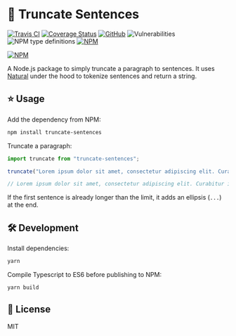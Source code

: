 # 🤏 Truncate Sentences

[![Travis CI](https://img.shields.io/travis/AnandChowdhary/truncate-sentences.svg)](https://travis-ci.org/AnandChowdhary/truncate-sentences)
[![Coverage Status](https://coveralls.io/repos/github/AnandChowdhary/truncate-sentences/badge.svg?branch=master&v=2)](https://coveralls.io/github/AnandChowdhary/truncate-sentences?branch=master)
[![GitHub](https://img.shields.io/github/license/anandchowdhary/truncate-sentences.svg)](https://github.com/AnandChowdhary/truncate-sentences/blob/master/LICENSE)
![Vulnerabilities](https://img.shields.io/snyk/vulnerabilities/github/AnandChowdhary/truncate-sentences.svg)
![NPM type definitions](https://img.shields.io/npm/types/truncate-sentences.svg)
[![NPM](https://img.shields.io/npm/v/truncate-sentences.svg)](https://www.npmjs.com/package/truncate-sentences)

[![NPM](https://nodei.co/npm/truncate-sentences.png)](https://www.npmjs.com/package/truncate-sentences)

A Node.js package to simply truncate a paragraph to sentences. It uses [Natural](https://github.com/NaturalNode/natural) under the hood to tokenize sentences and return a string.

## ⭐ Usage

Add the dependency from NPM:

```bash
npm install truncate-sentences
```

Truncate a paragraph:

```js
import truncate from "truncate-sentences";

truncate("Lorem ipsum dolor sit amet, consectetur adipiscing elit. Curabitur ipsum eros, scelerisque id volutpat nec, lobortis quis ipsum. Nullam at diam felis. Sed vitae iaculis sem. Duis scelerisque vehicula malesuada. Nullam sodales eget tortor tincidunt faucibus.", 200);

// Lorem ipsum dolor sit amet, consectetur adipiscing elit. Curabitur ipsum eros, scelerisque id volutpat nec, lobortis quis ipsum. Nullam at diam felis. Sed vitae iaculis sem.
```

If the first sentence is already longer than the limit, it adds an ellipsis (`...`) at the end.

## 🛠️ Development

Install dependencies:

```bash
yarn
```

Compile Typescript to ES6 before publishing to NPM:

```bash
yarn build
```

## 📝 License

MIT

